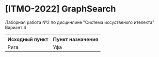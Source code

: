 # [ITMO-2022] GraphSearch 

<div>Лаборная работа №2 по дисцинлине "Система иссуственого ителекта"</div>

<div>Вариант 4</div>
<table>
  <tr>
    <th>Исходный пункт</td>
    <th>Пункт назначения</td>
  </tr>
  <tr>
    <td>Рига</td>
    <td>Уфа</td>
  </tr>
</table>

